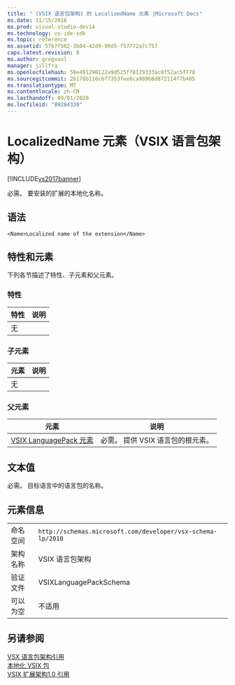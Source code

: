 ```yaml
---
title: " (VSIX 语言包架构) 的 LocalizedName 元素 |Microsoft Docs"
ms.date: 11/15/2016
ms.prod: visual-studio-dev14
ms.technology: vs-ide-sdk
ms.topic: reference
ms.assetid: 57b7f502-3b04-42d9-90d5-f57772a7c757
caps.latest.revision: 8
ms.author: gregvanl
manager: jillfra
ms.openlocfilehash: 58e491290122a9d525ff8129333ac0f52ac5f778
ms.sourcegitcommit: 26178b116cbf7353fee6ca989b8d872114f7b405
ms.translationtype: MT
ms.contentlocale: zh-CN
ms.lasthandoff: 09/01/2020
ms.locfileid: "89284330"
---
```

# <a name="localizedname-element-vsix-language-pack-schema"></a>LocalizedName 元素（VSIX 语言包架构）
[!INCLUDE[vs2017banner](../includes/vs2017banner.md)]

必需。 要安装的扩展的本地化名称。  
  
## <a name="syntax"></a>语法  
  
```  
<Name>Localized name of the extension</Name>  
```  
  
## <a name="attributes-and-elements"></a>特性和元素  
 下列各节描述了特性、子元素和父元素。  
  
### <a name="attributes"></a>特性  
  
|特性|说明|  
|---------------|-----------------|  
|无||  
  
### <a name="child-elements"></a>子元素  
  
|元素|说明|  
|-------------|-----------------|  
|无||  
  
### <a name="parent-elements"></a>父元素  
  
|元素|说明|  
|-------------|-----------------|  
|[VSIX LanguagePack 元素](../extensibility/vsixlanguagepack-element-vsix-language-pack-schema.md)|必需。 提供 VSIX 语言包的根元素。|  
  
## <a name="text-value"></a>文本值  
 必需。 目标语言中的语言包的名称。  
  
## <a name="element-information"></a>元素信息  
  
|                 |                                                           |
|-----------------|-----------------------------------------------------------|
|    命名空间    | `http://schemas.microsoft.com/developer/vsx-schema-lp/2010` |
|   架构名称   |                 VSIX 语言包架构                 |
| 验证文件 |                VSIXLanguagePackSchema                 |
|  可以为空   |                      不适用                       |
  
## <a name="see-also"></a>另请参阅  
 [VSX 语言包架构引用](../extensibility/vsx-language-pack-schema-reference.md)   
 [本地化 VSIX 包](../extensibility/localizing-vsix-packages.md)   
 [VSIX 扩展架构1.0 引用](/previous-versions/dd393700(v=vs.110))
